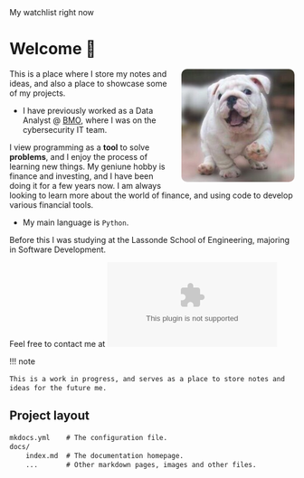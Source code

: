 
<!-- TradingView scroller thingy -->
<div class="tradingview-widget-container">
  <div class="tradingview-widget-container__widget"></div>
  <div class="tradingview-widget-copyright"><span class="blue-text">My watchlist right now</span></div>
  <script type="text/javascript" src="https://s3.tradingview.com/external-embedding/embed-widget-ticker-tape.js" async>
  {
  "symbols": [
    {
      "proName": "FOREXCOM:SPXUSD",
      "title": "S&P 500 Index"
    },
    {
      "description": "",
      "proName": "CAPITALCOM:DXY"
    },
    {
      "description": "",
      "proName": "TVC:GOLD"
    },
    {
      "description": "",
      "proName": "NYSE:BABA"
    },
    {
      "description": "",
      "proName": "IBKR:USDCAD"
    },
    {
      "description": "",
      "proName": "NASDAQ:TLT"
    }, 
    {
       "description": "",
       "proName": "NASDAQ:QQQ"
    }
  ],
  "showSymbolLogo": true,
  "isTransparent": false,
  "displayMode": "adaptive",
  "colorTheme": "light",
  "locale": "en"
}
  </script>
</div>

# Welcome 🥭

<img src='assets/me.jpeg' style='float:right; margin-left:20px; border-radius:10px;' width='200'/>

This is a place where I store my notes and ideas, and also a place to showcase some of my projects.

- I have previously worked as a Data Analyst @ [BMO](https://commercial.bmo.com/en/ca/industry-expertise/technology/), where I was on the cybersecurity IT team. 

I view programming as a **tool** to solve **problems**, and I enjoy the process of learning new things. My geniune hobby is finance and investing, and I have been doing it for a few years now. I am always looking to learn more about the world of finance, and using code to develop various financial tools.

- My main language is `Python`.

Before this I was studying at the <a>Lassonde School of Engineering, </a> majoring in Software Development.



Feel free to contact me at ![here.](mailto:qipatrick1@gmail.com)




!!! note

    This is a work in progress, and serves as a place to store notes and ideas for the future me.

## Project layout

    mkdocs.yml    # The configuration file.
    docs/
        index.md  # The documentation homepage.
        ...       # Other markdown pages, images and other files.
